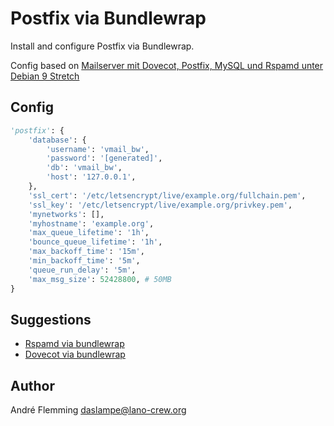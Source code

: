 # Postfix via Bundlewrap
Install and configure Postfix via Bundlewrap.

Config based on [Mailserver mit Dovecot, Postfix, MySQL und Rspamd unter Debian 9 Stretch](https://thomas-leister.de/mailserver-debian-stretch)

## Config
```python
'postfix': {
    'database': {
        'username': 'vmail_bw',
        'password': '[generated]',
        'db': 'vmail_bw',
        'host': '127.0.0.1',
    },
    'ssl_cert': '/etc/letsencrypt/live/example.org/fullchain.pem',
    'ssl_key': '/etc/letsencrypt/live/example.org/privkey.pem',
    'mynetworks': [],
    'myhostname': 'example.org',
    'max_queue_lifetime': '1h',
    'bounce_queue_lifetime': '1h',
    'max_backoff_time': '15m',
    'min_backoff_time': '5m',
    'queue_run_delay': '5m',
    'max_msg_size': 52428800, # 50MB
}
```

## Suggestions
- [Rspamd via bundlewrap](https://github.com/DasLampe/bw.bundle.rspamd)
- [Dovecot via bundlewrap](https://github.com/DasLampe/bw.bundle.dovecot)

## Author
André Flemming <daslampe@lano-crew.org>